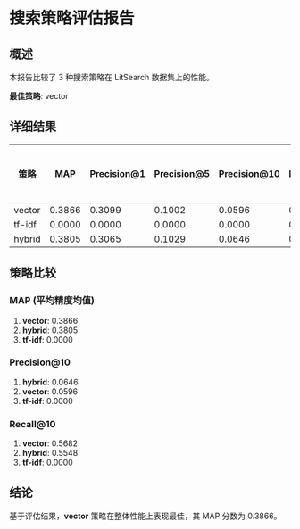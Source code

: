 # 搜索策略评估报告

## 概述

本报告比较了 3 种搜索策略在 LitSearch 数据集上的性能。

**最佳策略**: vector

## 详细结果

| 策略 | MAP | Precision@1 | Precision@5 | Precision@10 | Recall@10 | 查询数量 |
| ---- | --- | ----------- | ----------- | ------------ | --------- | -------- |
| vector | 0.3866 | 0.3099 | 0.1002 | 0.0596 | 0.5682 | 597 |
| tf-idf | 0.0000 | 0.0000 | 0.0000 | 0.0000 | 0.0000 | 597 |
| hybrid | 0.3805 | 0.3065 | 0.1029 | 0.0646 | 0.5548 | 597 |

## 策略比较

### MAP (平均精度均值)

1. **vector**: 0.3866
2. **hybrid**: 0.3805
3. **tf-idf**: 0.0000

### Precision@10

1. **hybrid**: 0.0646
2. **vector**: 0.0596
3. **tf-idf**: 0.0000

### Recall@10

1. **vector**: 0.5682
2. **hybrid**: 0.5548
3. **tf-idf**: 0.0000

## 结论

基于评估结果，**vector** 策略在整体性能上表现最佳，其 MAP 分数为 0.3866。

